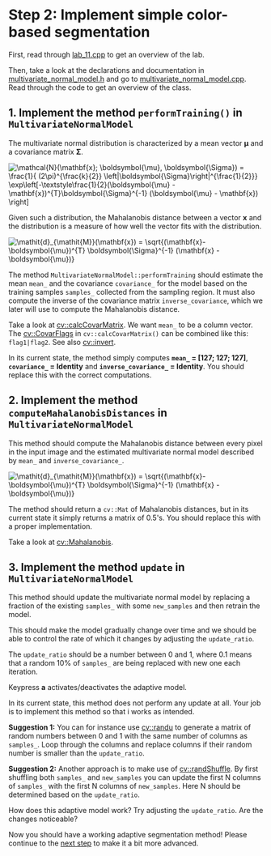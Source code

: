 # Step 2: Implement simple color-based segmentation
First, read through [lab_11.cpp](https://github.com/tek5030/lab_11/blob/master/lab_11.cpp) to get an overview of the lab.

Then, take a look at the declarations and documentation in [multivariate_normal_model.h](https://github.com/tek5030/lab_11/blob/master/multivariate_normal_model.h)
and go to [multivariate_normal_model.cpp](https://github.com/tek5030/lab_11/blob/master/multivariate_normal_model.cpp).
Read through the code to get an overview of the class.

## 1. Implement the method `performTraining()` in `MultivariateNormalModel`
The multivariate normal distribution is characterized by a mean vector **&mu;** and a covariance matrix **&Sigma;**.

![\mathcal{N}(\mathbf{x}; \boldsymbol{\mu}, \boldsymbol{\Sigma}) =
\frac{1}{ (2\pi)^{\frac{k}{2}} \left|\boldsymbol{\Sigma}\right|^{\frac{1}{2}}}
\exp\left[-\textstyle\frac{1}{2}(\boldsymbol{\mu} - \mathbf{x})^{T}\boldsymbol{\Sigma}^{-1}
(\boldsymbol{\mu} - \mathbf{x}) \right]](img/multivariate_normal_distribution.png)

Given such a distribution, the Mahalanobis distance between a vector **x** and the distribution is a measure of how 
well the vector fits with the distribution.

![\mathit{d}_{\mathit{M}}(\mathbf{x}) = \sqrt{(\mathbf{x}-\boldsymbol{\mu})^{T} \boldsymbol{\Sigma}^{-1} 
(\mathbf{x} - \boldsymbol{\mu})}](img/mahalanobis_distance.png)

The method `MultivariateNormalModel::performTraining` should estimate the mean `mean_` and the covariance `covariance_` for the model based on the training samples `samples_` collected from the sampling region.
It must also compute the inverse of the covariance matrix `inverse_covariance`, which we later will use to compute the Mahalanobis distance.

Take a look at [cv::calcCovarMatrix](https://docs.opencv.org/4.0.1/d2/de8/group__core__array.html#ga017122d912af19d7d0d2cccc2d63819f).
We want `mean_` to be a column vector. The [cv::CovarFlags](https://docs.opencv.org/4.0.1/d0/de1/group__core.html#ga719ebd4a73f30f4fab258ab7616d0f0f) in `cv::calcCovarMatrix()` can be combined like this: `flag1|flag2`.
See also [cv::invert](https://docs.opencv.org/4.0.1/d2/de8/group__core__array.html#gad278044679d4ecf20f7622cc151aaaa2).

In its current state, the method simply computes **`mean_` = [127; 127; 127]**, **`covariance_` = Identity** and **`inverse_covariance_` = Identity**.
You should replace this with the correct computations.
 
## 2. Implement the method `computeMahalanobisDistances` in `MultivariateNormalModel`
This method should compute the Mahalanobis distance between every pixel in the input image and the estimated multivariate
normal model described by `mean_` and `inverse_covariance_`.

![\mathit{d}_{\mathit{M}}(\mathbf{x}) = \sqrt{(\mathbf{x}-\boldsymbol{\mu})^{T} \boldsymbol{\Sigma}^{-1} 
(\mathbf{x} - \boldsymbol{\mu})}](img/mahalanobis_distance.png)

The method should return a `cv::Mat` of Mahalanobis distances, but in its current state it simply returns a matrix of 0.5's.
You should replace this with a proper implementation.

Take a look at [cv::Mahalanobis](https://docs.opencv.org/4.0.1/d2/de8/group__core__array.html#ga4493aee129179459cbfc6064f051aa7d).


## 3. Implement the method `update`  in `MultivariateNormalModel`
This method should update the multivariate normal model by replacing a fraction of the existing `samples_` with some 
`new_samples` and then retrain the model.

This should make the model gradually change over time and we should be able to control the rate of which it changes by 
adjusting the `update_ratio`.

The `update_ratio` should be a number between 0 and 1, where 0.1 means that a random 10% of `samples_` are being replaced
with new one each iteration.

Keypress **a** activates/deactivates the adaptive model.

In its current state, this method does not perform any update at all.
Your job is to implement this method so that i works as intended.

**Suggestion 1:**  You can for instance use [cv::randu]() to generate a matrix of random numbers between 0 and 1 with the
same number of columns as `samples_`. Loop through the columns and replace columns if their random number is smaller than
the `update_ratio`.

**Suggestion 2:** Another approach is to make use of [cv::randShuffle](). By first shuffling both `samples_` and `new_samples` you
can update the first N columns of `samples_` with the first N columns of `new_samples`. Here N should be determined based
on the `update_ratio`.

How does this adaptive model work? Try adjusting the `update_ratio`. Are the changes noticeable?

Now you should have a working adaptive segmentation method!
Please continue to the [next step](3-further-work.md) to make it a bit more advanced.